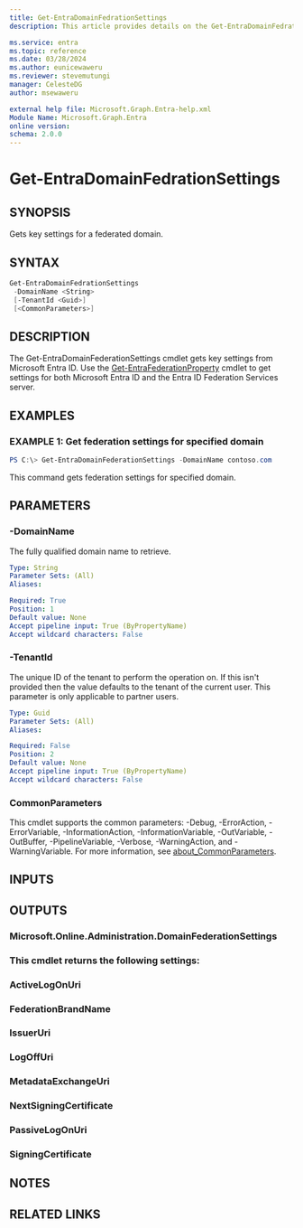 ```yaml
---
title: Get-EntraDomainFedrationSettings
description: This article provides details on the Get-EntraDomainFedrationSettings command.

ms.service: entra
ms.topic: reference
ms.date: 03/28/2024
ms.author: eunicewaweru
ms.reviewer: stevemutungi
manager: CelesteDG
author: msewaweru

external help file: Microsoft.Graph.Entra-help.xml
Module Name: Microsoft.Graph.Entra
online version:
schema: 2.0.0
---
```


# Get-EntraDomainFedrationSettings

## SYNOPSIS
Gets key settings for a federated domain.

## SYNTAX

```powershell
Get-EntraDomainFedrationSettings 
 -DomainName <String>
 [-TenantId <Guid>]
 [<CommonParameters>]
```

## DESCRIPTION
The Get-EntraDomainFederationSettings cmdlet gets key settings from Microsoft Entra ID.
Use the [Get-EntraFederationProperty](./Get-EntraFederationProperty.md) cmdlet to get settings for both Microsoft Entra ID and the Entra ID Federation Services server.

## EXAMPLES

### EXAMPLE 1: Get federation settings for specified domain
```powershell
PS C:\> Get-EntraDomainFederationSettings -DomainName contoso.com
```

This command gets federation settings for specified domain.

## PARAMETERS

### -DomainName
The fully qualified domain name to retrieve.

```yaml
Type: String
Parameter Sets: (All)
Aliases:

Required: True
Position: 1
Default value: None
Accept pipeline input: True (ByPropertyName)
Accept wildcard characters: False
```

### -TenantId
The unique ID of the tenant to perform the operation on.
If this isn't provided then the value defaults to the tenant of the current user.
This parameter is only applicable to partner users.

```yaml
Type: Guid
Parameter Sets: (All)
Aliases:

Required: False
Position: 2
Default value: None
Accept pipeline input: True (ByPropertyName)
Accept wildcard characters: False
```

### CommonParameters
This cmdlet supports the common parameters: -Debug, -ErrorAction, -ErrorVariable, -InformationAction, -InformationVariable, -OutVariable, -OutBuffer, -PipelineVariable, -Verbose, -WarningAction, and -WarningVariable. For more information, see [about_CommonParameters](https://go.microsoft.com/fwlink/?LinkID=113216).

## INPUTS

## OUTPUTS

### Microsoft.Online.Administration.DomainFederationSettings
### This cmdlet returns the following settings:
###         ActiveLogOnUri
###         FederationBrandName
###         IssuerUri
###         LogOffUri
###         MetadataExchangeUri
###         NextSigningCertificate
###         PassiveLogOnUri
###         SigningCertificate
## NOTES

## RELATED LINKS
